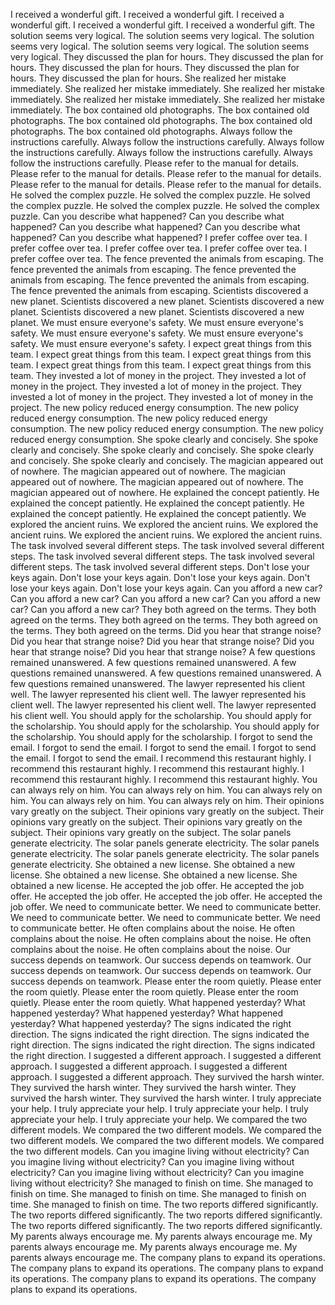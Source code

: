 I received a wonderful gift.
I received a wonderful gift.
I received a wonderful gift.
I received a wonderful gift.
I received a wonderful gift.
The solution seems very logical.
The solution seems very logical.
The solution seems very logical.
The solution seems very logical.
The solution seems very logical.
They discussed the plan for hours.
They discussed the plan for hours.
They discussed the plan for hours.
They discussed the plan for hours.
They discussed the plan for hours.
She realized her mistake immediately.
She realized her mistake immediately.
She realized her mistake immediately.
She realized her mistake immediately.
She realized her mistake immediately.
The box contained old photographs.
The box contained old photographs.
The box contained old photographs.
The box contained old photographs.
The box contained old photographs.
Always follow the instructions carefully.
Always follow the instructions carefully.
Always follow the instructions carefully.
Always follow the instructions carefully.
Always follow the instructions carefully.
Please refer to the manual for details.
Please refer to the manual for details.
Please refer to the manual for details.
Please refer to the manual for details.
Please refer to the manual for details.
He solved the complex puzzle.
He solved the complex puzzle.
He solved the complex puzzle.
He solved the complex puzzle.
He solved the complex puzzle.
Can you describe what happened?
Can you describe what happened?
Can you describe what happened?
Can you describe what happened?
Can you describe what happened?
I prefer coffee over tea.
I prefer coffee over tea.
I prefer coffee over tea.
I prefer coffee over tea.
I prefer coffee over tea.
The fence prevented the animals from escaping.
The fence prevented the animals from escaping.
The fence prevented the animals from escaping.
The fence prevented the animals from escaping.
The fence prevented the animals from escaping.
Scientists discovered a new planet.
Scientists discovered a new planet.
Scientists discovered a new planet.
Scientists discovered a new planet.
Scientists discovered a new planet.
We must ensure everyone's safety.
We must ensure everyone's safety.
We must ensure everyone's safety.
We must ensure everyone's safety.
We must ensure everyone's safety.
I expect great things from this team.
I expect great things from this team.
I expect great things from this team.
I expect great things from this team.
I expect great things from this team.
They invested a lot of money in the project.
They invested a lot of money in the project.
They invested a lot of money in the project.
They invested a lot of money in the project.
They invested a lot of money in the project.
The new policy reduced energy consumption.
The new policy reduced energy consumption.
The new policy reduced energy consumption.
The new policy reduced energy consumption.
The new policy reduced energy consumption.
She spoke clearly and concisely.
She spoke clearly and concisely.
She spoke clearly and concisely.
She spoke clearly and concisely.
She spoke clearly and concisely.
The magician appeared out of nowhere.
The magician appeared out of nowhere.
The magician appeared out of nowhere.
The magician appeared out of nowhere.
The magician appeared out of nowhere.
He explained the concept patiently.
He explained the concept patiently.
He explained the concept patiently.
He explained the concept patiently.
He explained the concept patiently.
We explored the ancient ruins.
We explored the ancient ruins.
We explored the ancient ruins.
We explored the ancient ruins.
We explored the ancient ruins.
The task involved several different steps.
The task involved several different steps.
The task involved several different steps.
The task involved several different steps.
The task involved several different steps.
Don't lose your keys again.
Don't lose your keys again.
Don't lose your keys again.
Don't lose your keys again.
Don't lose your keys again.
Can you afford a new car?
Can you afford a new car?
Can you afford a new car?
Can you afford a new car?
Can you afford a new car?
They both agreed on the terms.
They both agreed on the terms.
They both agreed on the terms.
They both agreed on the terms.
They both agreed on the terms.
Did you hear that strange noise?
Did you hear that strange noise?
Did you hear that strange noise?
Did you hear that strange noise?
Did you hear that strange noise?
A few questions remained unanswered.
A few questions remained unanswered.
A few questions remained unanswered.
A few questions remained unanswered.
A few questions remained unanswered.
The lawyer represented his client well.
The lawyer represented his client well.
The lawyer represented his client well.
The lawyer represented his client well.
The lawyer represented his client well.
You should apply for the scholarship.
You should apply for the scholarship.
You should apply for the scholarship.
You should apply for the scholarship.
You should apply for the scholarship.
I forgot to send the email.
I forgot to send the email.
I forgot to send the email.
I forgot to send the email.
I forgot to send the email.
I recommend this restaurant highly.
I recommend this restaurant highly.
I recommend this restaurant highly.
I recommend this restaurant highly.
I recommend this restaurant highly.
You can always rely on him.
You can always rely on him.
You can always rely on him.
You can always rely on him.
You can always rely on him.
Their opinions vary greatly on the subject.
Their opinions vary greatly on the subject.
Their opinions vary greatly on the subject.
Their opinions vary greatly on the subject.
Their opinions vary greatly on the subject.
The solar panels generate electricity.
The solar panels generate electricity.
The solar panels generate electricity.
The solar panels generate electricity.
The solar panels generate electricity.
She obtained a new license.
She obtained a new license.
She obtained a new license.
She obtained a new license.
She obtained a new license.
He accepted the job offer.
He accepted the job offer.
He accepted the job offer.
He accepted the job offer.
He accepted the job offer.
We need to communicate better.
We need to communicate better.
We need to communicate better.
We need to communicate better.
We need to communicate better.
He often complains about the noise.
He often complains about the noise.
He often complains about the noise.
He often complains about the noise.
He often complains about the noise.
Our success depends on teamwork.
Our success depends on teamwork.
Our success depends on teamwork.
Our success depends on teamwork.
Our success depends on teamwork.
Please enter the room quietly.
Please enter the room quietly.
Please enter the room quietly.
Please enter the room quietly.
Please enter the room quietly.
What happened yesterday?
What happened yesterday?
What happened yesterday?
What happened yesterday?
What happened yesterday?
The signs indicated the right direction.
The signs indicated the right direction.
The signs indicated the right direction.
The signs indicated the right direction.
The signs indicated the right direction.
I suggested a different approach.
I suggested a different approach.
I suggested a different approach.
I suggested a different approach.
I suggested a different approach.
They survived the harsh winter.
They survived the harsh winter.
They survived the harsh winter.
They survived the harsh winter.
They survived the harsh winter.
I truly appreciate your help.
I truly appreciate your help.
I truly appreciate your help.
I truly appreciate your help.
I truly appreciate your help.
We compared the two different models.
We compared the two different models.
We compared the two different models.
We compared the two different models.
We compared the two different models.
Can you imagine living without electricity?
Can you imagine living without electricity?
Can you imagine living without electricity?
Can you imagine living without electricity?
Can you imagine living without electricity?
She managed to finish on time.
She managed to finish on time.
She managed to finish on time.
She managed to finish on time.
She managed to finish on time.
The two reports differed significantly.
The two reports differed significantly.
The two reports differed significantly.
The two reports differed significantly.
The two reports differed significantly.
My parents always encourage me.
My parents always encourage me.
My parents always encourage me.
My parents always encourage me.
My parents always encourage me.
The company plans to expand its operations.
The company plans to expand its operations.
The company plans to expand its operations.
The company plans to expand its operations.
The company plans to expand its operations.
